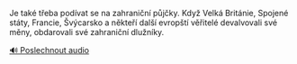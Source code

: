 
Je také třeba podívat se na zahraniční půjčky. Když Velká Británie, Spojené státy, Francie, Švýcarsko a někteří další evropští věřitelé devalvovali své měny, obdarovali své zahraniční dlužníky.

[🔊 Poslechnout audio](/data/7-paragraphs/audio/chapter_156/para_006-Je-tak-teba-podvat-se-na-zahranin-pjky-Kdy.mp3)
